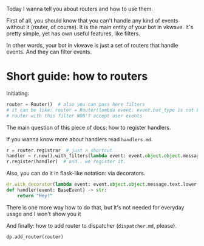 Today I wanna tell you about routers and how to use them.

First of all, you should know that you can't handle any kind of events without it (router, of course). It is the main entity of your bot in vkwave. It's pretty simple, yet has own useful features, like filters.

In other words, your bot in vkwave is just a set of routers that handle events. And they can filter events.

# Short guide: how to routers

Initiating:
```python
router = Router()  # also you can pass here filters
# it can be like: router = Router(lambda event: event.bot_type is not BotType.USER)
# router with this filter WON'T accept user events
```

The main question of this piece of docs: how to register handlers.

If you wanna know more about handlers read `handlers.md`.

```python
r = router.registrar  # just a shortcut
handler = r.new().with_filters(lambda event: event.object.object.message.text.lower() == "Hi there").handle("hey!")  # here we are creating the handler that answers 'hey' to messages with content 'hi there'
r.register(handler)  # and.. we register it.
```

Also, you can do it in flask-like notation: via decorators.

```python
@r.with_decorator(lambda event: event.object.object.message.text.lower() == "hi there")
def handler(event: BaseEvent) -> str:
    return "Hey!"
```

There is one more way how to do that, but it's not needed for everyday usage and I won't show you it

And finally: how to add router to dispatcher (`dispatcher.md`, please).

```python
dp.add_router(router)
```
